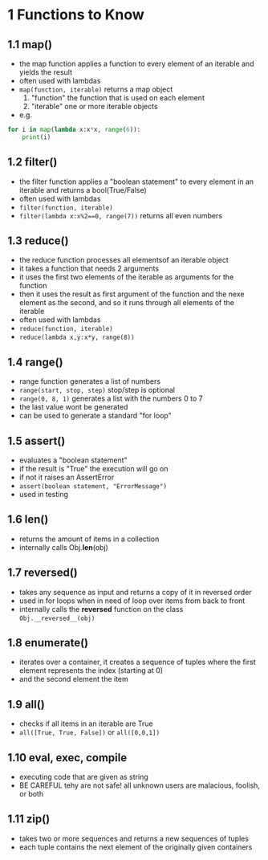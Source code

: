 # 1 Functions to Know
## 1.1 map()
- the map function applies a function to every element of an iterable and yields the result
- often used with lambdas
- ``map(function, iterable)`` returns a map object
    1. "function" the function that is used on each element
    2. "iterable" one or more iterable objects
- e.g. 
```python
for i in map(lambda x:x*x, range(6)):
    print(i)
```

## 1.2 filter()
- the filter function applies a "boolean statement" to every element in an iterable and returns a bool(True/False)
- often used with lambdas
- ``filter(function, iterable)``
- ``filter(lambda x:x%2==0, range(7))`` returns all even numbers

## 1.3 reduce()
- the reduce function processes all elementsof an iterable object
- it takes a function that needs 2 arguments
- it uses the first two elements of the iterable as arguments for the function
- then it uses the result as first argument of the function and the nexe element as the second, and so it runs through all elements of the iterable
- often used with lambdas
- ``reduce(function, iterable)``
- ``reduce(lambda x,y:x*y, range(8))``

## 1.4 range()
- range function generates a list of numbers
- ``range(start, stop, step)`` stop/step is optional
- ``range(0, 8, 1)`` generates a list with the numbers 0 to 7
- the last value wont be generated
- can be used to generate a standard "for loop"

## 1.5 assert()
- evaluates a "boolean statement"
- if the result is "True" the execution will go on
- if not it raises an AssertError
- ``assert(boolean statement, "ErrorMessage")``
- used in testing

## 1.6 len()
- returns the amount of items in a collection
- internally calls Obj.__len__(obj)

## 1.7 reversed()
- takes any sequence as input and returns a copy of it in reversed order
- used in for loops when in need of loop over items from back to front
- internally calls the __reversed__ function on the class ``Obj.__reversed__(obj)``

## 1.8 enumerate()
- iterates over a container, it creates a sequence of tuples where the first element represents the index (starting at 0)
- and the second element the item 

## 1.9 all()
- checks if all items in an iterable are True
- ``all([True, True, False])`` or ``all([0,0,1])``

## 1.10 eval, exec, compile
- executing code that are given as string
- BE CAREFUL tehy are not safe! all unknown users are malacious, foolish, or both

## 1.11 zip()
- takes two or more sequences and returns a new sequences of tuples
- each tuple contains the next element of the originally given containers
